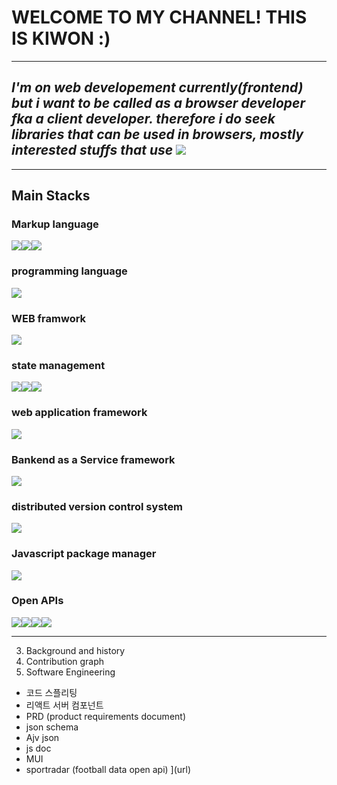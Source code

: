# **WELCOME TO MY CHANNEL! THIS IS KIWON :)**
***
## *I'm on web developement currently(frontend) but i want to be called as a browser developer fka a client developer. therefore i do seek libraries that can be used in browsers, mostly interested stuffs that use  <img src="https://img.shields.io/badge/WebGl-990000?style=flat-square&logo=webgl&logoColor=ffffff"/>*
***
## Main Stacks
### Markup language
<img src="https://img.shields.io/badge/HTML5-E34F26?style=flat-square&logo=html5&logoColor=000000"/><img src="https://img.shields.io/badge/Styled-Components-DB7093?style=flat-square&logo=StyledComponents&logoColor=DB7093"/><img src="https://img.shields.io/badge/CSSModules-000000?style=flat-square&logo=cssmodules&logoColor=fffff"/>
### programming language
<img src="https://img.shields.io/badge/JavaScript-F7DF1E?style=flat-square&logo=javascript&logoColor=000000"/>

### WEB framwork
<img src="https://img.shields.io/badge/React-61DAFB?style=flat-square&logo=react&logoColor=000000"/>

### state management
<img src="https://img.shields.io/badge/zustand-%2320232a.svg?style=for-the-badge&logo=react&logoColor=%2361DAFB"/><img src="https://img.shields.io/badge/ReactQuery-FF4154?style=flat-square&logo=reactquery&logoColor=000000"/><img src="https://img.shields.io/badge/Recoil-3578E5?style=flat-square&logo=reacoil&logoColor=000000"/>

### web application framework
<img src="https://img.shields.io/badge/Express-000000?style=flat-square&logo=express&logoColor=ffffff"/>

### Bankend as a Service framework
<img src="https://img.shields.io/badge/Firebase-FFCA28?style=flat-square&logo=firebase&logoColor=000000"/>

### distributed version control system
<img src="https://img.shields.io/badge/git-f05032?style=flat-square&logo=git&logoColor=000000"/>

### Javascript package manager
<img src="https://img.shields.io/badge/npm-CB3837?style=flat-square&logo=npm&logoColor=000000"/>

### Open APIs
<img src="https://img.shields.io/badge/p5.js-ED225D?style=flat-square&logo=p5.js&logoColor=ffffff"/><img src="https://img.shields.io/badge/Three.js-000000?style=flat-square&logo=three.js&logoColor=ffffff"/><img src="https://img.shields.io/badge/tensorflow-FF6F00?style=flat-square&logo=tensorflow&logoColor=000000"/><img src="https://img.shields.io/badge/Spotify-1DB954?style=flat-square&logo=spotify&logoColor=000000"/>
***




3. Background and history
4. Contribution graph
5. Software Engineering



- 코드 스플리팅
- 리액트 서버 컴포넌트
- PRD (product requirements document)
- json schema
- Ajv json 
- js doc
- MUI
- sportradar (football data open api) 
](url)
